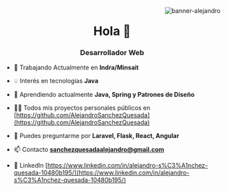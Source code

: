 <img align="right" src="https://i.imgur.com/jhvNayz.gif" alt="banner-alejandro">
<h1 align="center">Hola 👋</h1>
<h3 align="center">Desarrollador Web</h3>

- 🔭 Trabajando Actualmente en **Indra/Minsait**

- 💡 Interés en tecnologías **Java**

- 🌱 Aprendiendo actualmente **Java, Spring y Patrones de Diseño**

- 👨‍💻 Todos mis proyectos personales públicos en [https://github.com/AlejandroSanchezQuesada](https://github.com/AlejandroSanchezQuesada)

- 💬 Puedes preguntarme por **Laravel, Flask, React, Angular**

- 📫 Contacto **sanchezquesadaalejandro@gmail.com**

- 📄 LinkedIn [https://www.linkedin.com/in/alejandro-s%C3%A1nchez-quesada-10480b195/](https://www.linkedin.com/in/alejandro-s%C3%A1nchez-quesada-10480b195/)



